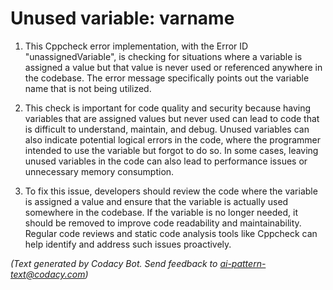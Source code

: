 # Unused variable: varname

1. This Cppcheck error implementation, with the Error ID "unassignedVariable", is checking for situations where a variable is assigned a value but that value is never used or referenced anywhere in the codebase. The error message specifically points out the variable name that is not being utilized.

2. This check is important for code quality and security because having variables that are assigned values but never used can lead to code that is difficult to understand, maintain, and debug. Unused variables can also indicate potential logical errors in the code, where the programmer intended to use the variable but forgot to do so. In some cases, leaving unused variables in the code can also lead to performance issues or unnecessary memory consumption.

3. To fix this issue, developers should review the code where the variable is assigned a value and ensure that the variable is actually used somewhere in the codebase. If the variable is no longer needed, it should be removed to improve code readability and maintainability. Regular code reviews and static code analysis tools like Cppcheck can help identify and address such issues proactively.

_(Text generated by Codacy Bot. Send feedback to ai-pattern-text@codacy.com)_
